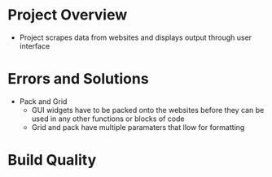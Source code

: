 # Project Overview
- Project scrapes data from websites and displays output through user interface


# Errors and Solutions
- Pack and Grid
	- GUI widgets have to be packed onto the websites before they can be used in any other functions or blocks of code
	- Grid and pack have multiple paramaters that llow for formatting

# Build Quality